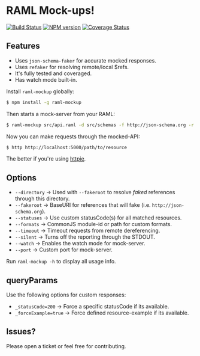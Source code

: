 RAML Mock-ups!
==============

[![Build Status](https://travis-ci.org/forivall/raml-mockup.png?branch=master)](https://travis-ci.org/forivall/raml-mockup) [![NPM version](https://badge.fury.io/js/raml-mockup.png)](http://badge.fury.io/js/raml-mockup) [![Coverage Status](https://coveralls.io/repos/forivall/raml-mockup/badge.png?branch=master)](https://coveralls.io/r/forivall/raml-mockup?branch=master)

Features
--------

- Uses `json-schema-faker` for accurate mocked responses.
- Uses `refaker` for resolving remote/local $refs.
- It's fully tested and coveraged.
- Has watch mode built-in.

Install `raml-mockup` globally:

```bash
$ npm install -g raml-mockup
```

Then starts a mock-server from your RAML:

```bash
$ raml-mockup src/api.raml -d src/schemas -f http://json-schema.org -r src/formats.js -p 5000 -w
```

Now you can make requests through the mocked-API:

```bash
$ http http://localhost:5000/path/to/resource
```

The better if you're using [httpie](https://github.com/jakubroztocil/httpie).

Options
-------

- `--directory` &rarr; Used with `--fakeroot` to resolve _faked_ references through this directory.
- `--fakeroot` &rarr; BaseURI for references that will fake (i.e. `http://json-schema.org`).
- `--statuses` &rarr; Use custom statusCode(s) for all matched resources.
- `--formats` &rarr; CommonJS module-id or path for custom formats.
- `--timeout` &rarr; Timeout requests from remote dereferencing.
- `--silent` &rarr; Turns off the reporting through the STDOUT.
- `--watch` &rarr; Enables the watch mode for mock-server.
- `--port` &rarr; Custom port for mock-server.

Run `raml-mockup -h` to display all usage info.

queryParams
-----------

Use the following options for custom responses:

- `_statusCode=200` &rarr; Force a specific statusCode if its available.
- `_forceExample=true` &rarr; Force defined resource-example if its available.

Issues?
-------

Please open a ticket or feel free for contributing.
